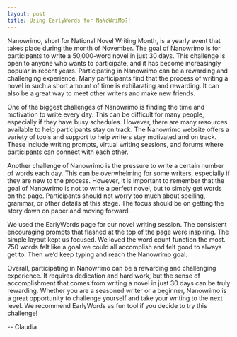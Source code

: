 ```yaml
---
layout: post
title: Using EarlyWords for NaNoWriMo?!
---
```


Nanowrimo, short for National Novel Writing Month, is a yearly event that takes place during the month of November. The goal of Nanowrimo is for participants to write a 50,000-word novel in just 30 days. This challenge is open to anyone who wants to participate, and it has become increasingly popular in recent years.  Participating in Nanowrimo can be a rewarding and challenging experience. Many participants find that the process of writing a novel in such a short amount of time is exhilarating and rewarding. It can also be a great way to meet other writers and make new friends.

One of the biggest challenges of Nanowrimo is finding the time and motivation to write every day. This can be difficult for many people, especially if they have busy schedules. However, there are many resources available to help participants stay on track. The Nanowrimo website offers a variety of tools and support to help writers stay motivated and on track. These include writing prompts, virtual writing sessions, and forums where participants can connect with each other.

Another challenge of Nanowrimo is the pressure to write a certain number of words each day. This can be overwhelming for some writers, especially if they are new to the process. However, it is important to remember that the goal of Nanowrimo is not to write a perfect novel, but to simply get words on the page. Participants should not worry too much about spelling, grammar, or other details at this stage. The focus should be on getting the story down on paper and moving forward.

We used the EarlyWords page for our novel writing session. The consistent encouraging prompts that flashed at the top of the page were inspiring. The simple layout kept us focused. We loved the word count function the most.  750 words felt like a goal we could all accomplish and felt good to always get to.  Then we’d keep typing and reach the Nanowrimo goal. 

Overall, participating in Nanowrimo can be a rewarding and challenging experience. It requires dedication and hard work, but the sense of accomplishment that comes from writing a novel in just 30 days can be truly rewarding. Whether you are a seasoned writer or a beginner, Nanowrimo is a great opportunity to challenge yourself and take your writing to the next level. We recommend EarlyWords as fun tool if you decide to try this challenge!

-- Claudia
